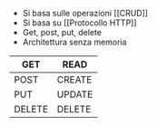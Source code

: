 - Si basa sulle operazioni [[CRUD]]
- Si basa su [[Protocollo HTTP]]
- Get, post, put, delete
- Architettura senza memoria

| GET  | READ   |
| ---- | ------ |
| POST | CREATE |
| PUT  | UPDATE |
| DELETE     | DELETE       |
